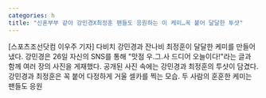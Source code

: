 ```yaml
---
categories: h
title: "신혼부부 같아 강민경X최정훈 팬들도 응원하는 이 케미…꼭 붙어 달달한 투샷"
---
```

[스포츠조선닷컴 이우주 기자] 다비치 강민경과 잔나비 최정훈이 달달한 케미를 만들어냈다. 강민경은 26일 자신의 SNS를 통해 "맛점 우.그.사 드디어 오늘이다!"라는 글과 함께 여러 장의 사진을 게재했다. 공개된 사진 속에는 강민경과 최정훈의 투샷이 담겼다. 강민경과 최정훈은 꼭 붙어 다정하게 거울 셀카를 찍는 모습. 두 사람의 훈훈한 케미는 팬들도 응원